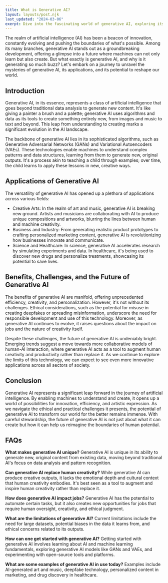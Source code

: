 ```yaml
---
title: What is Generative AI?
layout: layouts/post.njk
last_updated: "2024-03-06"
exerpt: Dive into the fascinating world of generative AI, exploring its definition, applications, and how it's paving the way for innovation across various sectors.
---
```


The realm of artificial intelligence (AI) has been a beacon of innovation, constantly evolving and pushing the boundaries of what's possible. Among its many branches, generative AI stands out as a groundbreaking development, offering a glimpse into a future where machines can not only learn but also create. But what exactly is generative AI, and why is it generating so much buzz? Let's embark on a journey to unravel the mysteries of generative AI, its applications, and its potential to reshape our world.

## Introduction

Generative AI, in its essence, represents a class of artificial intelligence that goes beyond traditional data analysis to generate new content. It's like giving a painter a brush and a palette; generative AI uses algorithms and data as its tools to create something entirely new, from images and music to text and beyond. This leap from understanding to creating marks a significant evolution in the AI landscape.

The backbone of generative AI lies in its sophisticated algorithms, such as Generative Adversarial Networks (GANs) and Variational Autoencoders (VAEs). These technologies enable machines to understand complex patterns and data structures, learning from them to generate new, original outputs. It's a process akin to teaching a child through examples; over time, the child learns to apply these lessons in new, creative ways.

## Applications of Generative AI

The versatility of generative AI has opened up a plethora of applications across various fields:

- Creative Arts: In the realm of art and music, generative AI is breaking new ground. Artists and musicians are collaborating with AI to produce unique compositions and artworks, blurring the lines between human and machine creativity.
- Business and Industry: From generating realistic product prototypes to crafting personalized marketing content, generative AI is revolutionizing how businesses innovate and communicate.
- Science and Healthcare: In science, generative AI accelerates research by simulating experiments and data. In healthcare, it's being used to discover new drugs and personalize treatments, showcasing its potential to save lives.

## Benefits, Challenges, and the Future of Generative AI

The benefits of generative AI are manifold, offering unprecedented efficiency, creativity, and personalization. However, it's not without its challenges. Ethical considerations, such as the potential for misuse in creating deepfakes or spreading misinformation, underscore the need for responsible development and use of this technology. Moreover, as generative AI continues to evolve, it raises questions about the impact on jobs and the nature of creativity itself.

Despite these challenges, the future of generative AI is undeniably bright. Emerging trends suggest a move towards more collaborative models of human-AI interaction, where generative AI acts as a tool to augment human creativity and productivity rather than replace it. As we continue to explore the limits of this technology, we can expect to see even more innovative applications across all sectors of society.

## Conclusion

Generative AI represents a significant leap forward in the journey of artificial intelligence. By enabling machines to understand and create, it opens up a world of possibilities for innovation, efficiency, and artistic expression. As we navigate the ethical and practical challenges it presents, the potential of generative AI to transform our world for the better remains immense. With careful stewardship, the future of generative AI is not just about what it can create but how it can help us reimagine the boundaries of human potential.

## FAQs

**What makes generative AI unique?**
Generative AI is unique in its ability to generate new, original content from existing data, moving beyond traditional AI's focus on data analysis and pattern recognition.

**Can generative AI replace human creativity?**
While generative AI can produce creative outputs, it lacks the emotional depth and cultural context that human creativity embodies. It's best seen as a tool to augment and inspire human creativity rather than replace it.

**How does generative AI impact jobs?**
Generative AI has the potential to automate certain tasks, but it also creates new opportunities for jobs that require human oversight, creativity, and ethical judgment.

**What are the limitations of generative AI?**
Current limitations include the need for large datasets, potential biases in the data it learns from, and ethical concerns related to its outputs.

**How can one get started with generative AI?**
Getting started with generative AI involves learning about AI and machine learning fundamentals, exploring generative AI models like GANs and VAEs, and experimenting with open-source tools and platforms.

**What are some examples of generative AI in use today?**
Examples include AI-generated art and music, deepfake technology, personalized content in marketing, and drug discovery in healthcare.